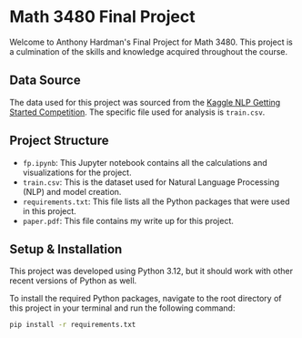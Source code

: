 # Math 3480 Final Project

Welcome to Anthony Hardman's Final Project for Math 3480. This project is a culmination of the skills and knowledge acquired throughout the course.

## Data Source

The data used for this project was sourced from the [Kaggle NLP Getting Started Competition](https://www.kaggle.com/competitions/nlp-getting-started/data). The specific file used for analysis is `train.csv`.

## Project Structure

- `fp.ipynb`: This Jupyter notebook contains all the calculations and visualizations for the project.
- `train.csv`: This is the dataset used for Natural Language Processing (NLP) and model creation.
- `requirements.txt`: This file lists all the Python packages that were used in this project.
- `paper.pdf`: This file contains my write up for this project.

## Setup & Installation

This project was developed using Python 3.12, but it should work with other recent versions of Python as well.

To install the required Python packages, navigate to the root directory of this project in your terminal and run the following command:

```bash
pip install -r requirements.txt
```